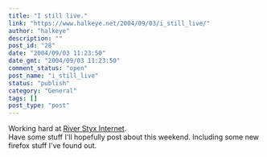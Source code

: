 ```yaml
---
title: "I still live."
link: "https://www.halkeye.net/2004/09/03/i_still_live/"
author: "halkeye"
description: ""
post_id: "28"
date: "2004/09/03 11:23:50"
date_gmt: "2004/09/03 11:23:50"
comment_status: "open"
post_name: "i_still_live"
status: "publish"
category: "General"
tags: []
post_type: "post"
---
```


Working hard at [River Styx Internet](http://www.riverstyx.net).  
Have some stuff I'll hopefully post about this weekend. Including some new firefox stuff I've found out.